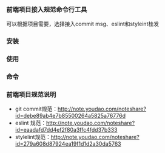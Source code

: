 ### 前端项目接入规范命令行工具
可以根据项目需要，选择接入commit msg、eslint和styleint桂发

### 安装

### 使用

### 命令

### 前端项目规范说明
* git commit规范：http://note.youdao.com/noteshare?id=debe89ab4e7b85500264a5825a76776d
* eslint 规范：http://note.youdao.com/noteshare?id=eaadafd7dd4ef2f80a3ffc4fdd37b333
* stylelint规范：http://note.youdao.com/noteshare?id=279a608d87924ea19f1d1d2a30da5763